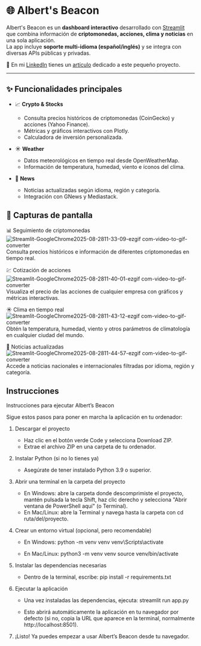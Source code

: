 # 🌐 Albert's Beacon

Albert's Beacon es un **dashboard interactivo** desarrollado con [Streamlit](https://streamlit.io/) que combina información de **criptomonedas, acciones, clima y noticias** en una sola aplicación.  
La app incluye **soporte multi-idioma (español/inglés)** y se integra con diversas APIs públicas y privadas.

📄 En mi [LinkedIn](https://www.linkedin.com/in/alberto-ortiz-fernandez/) tienes un [artículo](https://www.linkedin.com/pulse/abras-20-pesta%C3%B1as-en-tu-navegador-haz-esto-alberto-ortiz-fern%C3%A1ndez-dbaxf/?trackingId=vuQNwsboKdWnG0e0ROYgZg%3D%3D) dedicado a este pequeño proyecto.

---

## ✨ Funcionalidades principales

- 📈 **Crypto & Stocks**  
  - Consulta precios históricos de criptomonedas (CoinGecko) y acciones (Yahoo Finance).  
  - Métricas y gráficos interactivos con Plotly.  
  - Calculadora de inversión personalizada.  

- ☀️ **Weather**  
  - Datos meteorológicos en tiempo real desde OpenWeatherMap.  
  - Información de temperatura, humedad, viento e íconos del clima.  

- 📰 **News**  
  - Noticias actualizadas según idioma, región y categoría.  
  - Integración con GNews y Mediastack.  

## 📸 Capturas de pantalla

📊 Seguimiento de criptomonedas
![Streamlit-GoogleChrome2025-08-2811-33-09-ezgif com-video-to-gif-converter](https://github.com/user-attachments/assets/e6e3e671-7c21-4229-9bc1-ffd5dd40eb2b)
Consulta precios históricos e información de diferentes criptomonedas en tiempo real.

💹 Cotización de acciones
![Streamlit-GoogleChrome2025-08-2811-40-01-ezgif com-video-to-gif-converter](https://github.com/user-attachments/assets/acf5d24a-2bbf-49d3-813b-8baa4b212fb6)
Visualiza el precio de las acciones de cualquier empresa con gráficos y métricas interactivas.

☀️ Clima en tiempo real
![Streamlit-GoogleChrome2025-08-2811-43-12-ezgif com-video-to-gif-converter](https://github.com/user-attachments/assets/59ebb2aa-ed5b-4d0d-bd37-2f5c920767e4)
Obtén la temperatura, humedad, viento y otros parámetros de climatología en cualquier ciudad del mundo.

📰 Noticias actualizadas
![Streamlit-GoogleChrome2025-08-2811-44-57-ezgif com-video-to-gif-converter](https://github.com/user-attachments/assets/b0310d16-f711-40d4-b831-de5162cd5559)
Accede a noticias nacionales e internacionales filtradas por idioma, región y categoría.


## Instrucciones
Instrucciones para ejecutar Albert’s Beacon

Sigue estos pasos para poner en marcha la aplicación en tu ordenador:

1. Descargar el proyecto
   - Haz clic en el botón verde Code y selecciona Download ZIP.
   - Extrae el archivo ZIP en una carpeta de tu ordenador.

2. Instalar Python (si no lo tienes ya)
   - Asegúrate de tener instalado Python 3.9 o superior.

3. Abrir una terminal en la carpeta del proyecto
   - En Windows: abre la carpeta donde descomprimiste el proyecto, mantén pulsada la tecla Shift, haz clic derecho y selecciona "Abrir ventana de PowerShell aquí" (o Terminal).
   - En Mac/Linux: abre la Terminal y navega hasta la carpeta con cd ruta/del/proyecto.

4. Crear un entorno virtual (opcional, pero recomendable)
   - En Windows:
     python -m venv venv
     venv\Scripts\activate

   - En Mac/Linux:
     python3 -m venv venv
     source venv/bin/activate

5. Instalar las dependencias necesarias
   - Dentro de la terminal, escribe:
     pip install -r requirements.txt

6. Ejecutar la aplicación
   - Una vez instaladas las dependencias, ejecuta:
     streamlit run app.py

   - Esto abrirá automáticamente la aplicación en tu navegador por defecto (si no, copia la URL que aparece en la terminal, normalmente http://localhost:8501).

7. ¡Listo!
   Ya puedes empezar a usar Albert’s Beacon desde tu navegador.
